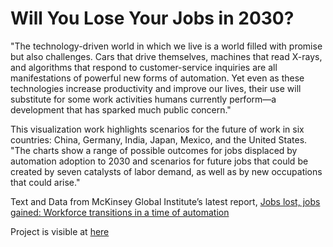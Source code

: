 # Will You Lose Your Jobs in 2030?

"The technology-driven world in which we live is a world filled with promise but also challenges. Cars that drive themselves, machines that read X-rays, and algorithms that respond to customer-service inquiries are all manifestations of powerful new forms of automation. Yet even as these technologies increase productivity and improve our lives, their use will substitute for some work activities humans currently perform—a development that has sparked much public concern."

This visualization work highlights scenarios for the future of work in six countries: China, Germany, India, Japan, Mexico, and the United States. "The charts show a range of possible outcomes for jobs displaced by automation adoption to 2030 and scenarios for future jobs that could be created by seven catalysts of labor demand, as well as by new occupations that could arise." 

Text and Data from McKinsey Global Institute’s latest report, <a href="https://www.mckinsey.com/~/media/mckinsey/global%20themes/future%20of%20organizations/what%20the%20future%20of%20work%20will%20mean%20for%20jobs%20skills%20and%20wages/mgi%20jobs%20lost-jobs%20gained_report_december%202017.ashx">Jobs lost, jobs gained: Workforce transitions in a time of automation</a>


Project is visible at <a href=https://shiyingcheng.github.io/Automatization-and-Job-Viz/>here</a>